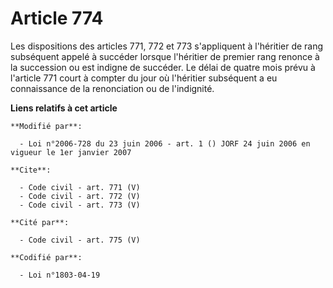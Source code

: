# Article 774

Les dispositions des articles 771, 772 et 773 s'appliquent à l'héritier de rang subséquent appelé à succéder lorsque
l'héritier de premier rang renonce à la succession ou est indigne de succéder. Le délai de quatre mois prévu à l'article 771
court à compter du jour où l'héritier subséquent a eu connaissance de la renonciation ou de l'indignité.

**Liens relatifs à cet article**

	**Modifié par**:

	  - Loi n°2006-728 du 23 juin 2006 - art. 1 () JORF 24 juin 2006 en vigueur le 1er janvier 2007

	**Cite**:

	  - Code civil - art. 771 (V)
	  - Code civil - art. 772 (V)
	  - Code civil - art. 773 (V)

	**Cité par**:

	  - Code civil - art. 775 (V)

	**Codifié par**:

	  - Loi n°1803-04-19
